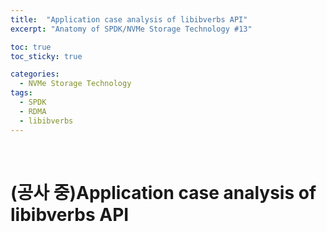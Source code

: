 ```yaml
---
title:  "Application case analysis of libibverbs API"
excerpt: "Anatomy of SPDK/NVMe Storage Technology #13"

toc: true
toc_sticky: true

categories:
  - NVMe Storage Technology
tags:
  - SPDK
  - RDMA
  - libibverbs
---
```


<br>

# (공사 중)Application case analysis of libibverbs API

